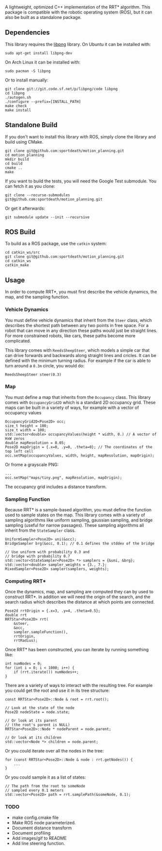A lightweight, optimized C++ implementation of the RRT\* algorithm.
This package is compatible with the robotic operating system (ROS),
but it can also be built as a standalone package.

## Dependencies

This library requires the [libpng](http://www.libpng.org/pub/png/libpng.html) library.
On Ubuntu it can be installed with:

    sudo apt-get install libpng-dev

On Arch Linux it can be installed with:

    sudo pacman -S libpng

Or to install manually:

    git clone git://git.code.sf.net/p/libpng/code libpng
    cd libpng
    ./autogen.sh
    ./configure --prefix=[INSTALL_PATH]
    make check
    make install

## Standalone Build

If you don't want to install this library with ROS, simply clone the library and build using CMake.

    git clone git@github.com:sportdeath/motion_planning.git
    cd motion_planning
    mkdir build
    cd build
    cmake ..
    make

If you want to build the tests, you will need the Google Test submodule.
You can fetch it as you clone:

    git clone --recurse-submodules git@github.com:sportdeath/motion_planning.git

Or get it afterwards:

    git submodule update --init --recursive

## ROS Build

To build as a ROS package, use the ```catkin``` system:

    cd catkin_ws/src
    git clone git@github.com:sportdeath/motion_planning.git
    cd catkin_ws
    catkin_make

## Usage

In order to compute RRT\*, you must first describe the vehicle dynamics, the map, and the sampling function.

### Vehicle Dynamics

You must define vehicle dynamics that inherit from the ```Steer``` class, which describes the shortest path between any two points in free space.
For a robot that can move in any direction these paths would just be straight lines.
For more constrained robots, like cars, these paths become more complicated.

This library comes with ```ReedsSheepSteer```, which models a simple car that can drive forwards and backwards along straight lines and cricles.
It can be defined with the minimum turning radius. For example if the car is able to turn around a ```0.3m``` circle, you would do:

    ReedsSheepSteer steer(0.3)

### Map

You must define a map that inherits from the ```Occupancy``` class.
This library comes with ```OccupancyGrid2D``` which is a standard 2D occupancy grid.
These maps can be built in a variety of ways, for example with a vector of occupancy values

    OccupancyGrid2D<Pose2D> occ;
    size_t height = 100;
    size_t width = 100;
    std::vector<double> occupancyValues(height * width, 0.) // A vector of HxW zeros
    double mapResolution = 0.05;
    Pose2D mapOrigin = {.x=0, .y=0, .theta=0}; // The coordinates of the top left cell
    occ.setMap(occupancyValues, width, height, mapResolution, mapOrigin);

Or frome a grayscale PNG:

    ...
    occ.setMap("maps/tiny.png", mapResolution, mapOrigin);

The occupancy grid includes a distance transform.


### Sampling Function

Because RRT\* is a sample-based algorithm, you must define the function used to sample states on the map.
This library comes with a variety of sampling algorithms like uniform sampling, gaussian sampling, and bridge sampling (useful for narrow passages). These sampling algorithms all inherit from the ```StateSampler``` class.
    
    UniformSampler<Pose2D> uni(&occ); 
    BridgeSampler brg(&occ, 0.1); // 0.1 defines the stddev of the bridge
    
    // Use uniform with probability 0.3 and
    // bridge with probability 0.7
    std::vector<StateSampler<Pose2D> *> samplers = {&uni, &brg};
    std::vector<double> sampler_weights = {3., 7.};
    MixedSampler<Pose2D> sampler(samplers, weights);

### Computing RRT\*

Once the dynamics, map, and sampling are computed they can by used to construct RRT\*.
In addition we will need the origin of the search, and the search radius which describes
the distance at which points are connected.

    Pose2d rrtOrigin = {.x=3, .y=4, .theta=0.5};
    double rrt
    RRTStar<Pose2D> rrt(
        &steer,
        &occ,
        sampler.sampleFunction(),
        rrtOrigin,
        rrtRadius);
        
Once RRT\* has been constructed, you can iterate by running something like:

    int numNodes = 0;
    for (int i = 0; i < 1000; i++) {
        if (rrt.iterate()) numNodes++;
    }

There are a variety of ways to interact with the resulting tree.
For example you could get the root and use it in its tree structure:

    const RRTStar<Pose2D>::Node & root = rrt.root();

    // Look at the state of the node
    Pose2D nodeState = node.state;

    // Or look at its parent
    // (the root's parent is NULL)
    RRTStar<Pose2D>::Node * nodeParent = node.parent;

    // Or look at its children
    std::vector<Node *> children = node.parent;
    
Or you could iterate over all the nodes in the tree:

    for (const RRTStar<Pose2D>::Node & node : rrt.getNodes()) {
        ...
    }

Or you could sample it as a list of states:

    // The path from the root to someNode
    // sampled every 0.1 meters
    std::vector<Pose2D> path = rrt.samplePath(&someNode, 0.1);

### TODO

- make config.cmake file
- Make ROS node parameterized.
- Document distance transform
- Document profiling
- Add images/gif to README
- Add line steering function.
